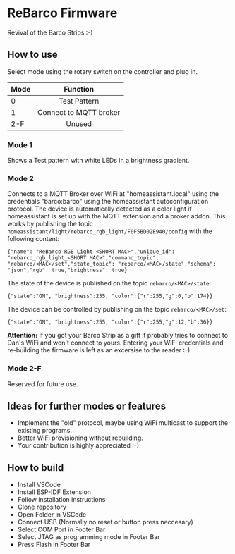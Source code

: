 # ReBarco Firmware

Revival of the Barco Strips :-)


## How to use

Select mode using the rotary switch on the controller and plug in.

| Mode   |      Function      |
|----------|:-------------:|
| 0 |  Test Pattern |
| 1 |    Connect to MQTT broker   |
| 2-F | Unused |

### Mode 1
Shows a Test pattern with white LEDs in a brightness gradient.

### Mode 2
Connects to a MQTT Broker over WiFi at "homeassistant.local" using the credentials "barco:barco" using the homeassistant autoconfiguration protocol.
The device is automatically detected as a color light if homeassistant is set up with the MQTT extension and a broker addon. 
This works by publishing the topic ```homeassistant/light/rebarco_rgb_light/F0F5BD02E940/config``` with the following content:
```
{"name": "ReBarco RGB Light <SHORT MAC>","unique_id": "rebarco_rgb_light_<SHORT MAC>","command_topic": "rebarco/<MAC>/set","state_topic": "rebarco/<MAC>/state","schema": "json","rgb": true,"brightness": true}
```

The state of the device is published on the topic ```rebarco/<MAC>/state```:
```
{"state":"ON", "brightness":255, "color":{"r":255,"g":0,"b":174}}
```

The device can be controlled by publishing on the topic ```rebarco/<MAC>/set```:
```
{"state":"ON", "brightness":255, "color":{"r":255,"g":12,"b":36}}
```

**Attention:** If you got your Barco Strip as a gift it probably tries to connect to Dan's WiFi and won't connect to yours.
Entering your WiFi credentials and re-building the firmware is left as an excersise to the reader :-)


### Mode 2-F
Reserved for future use.

## Ideas for further modes or features
- Implement the "old" protocol, maybe using WiFi multicast to support the existing programs.
- Better WiFi provisioning without rebuilding.
- Your contribution is highly appreciated :-)

## How to build

- Install VSCode
- Install ESP-IDF Extension
- Follow installation instructions
- Clone repository
- Open Folder in VSCode
- Connect USB (Normally no reset or button press neccesary)
- Select COM Port in Footer Bar
- Select JTAG as programming mode in Footer Bar
- Press Flash in Footer Bar
